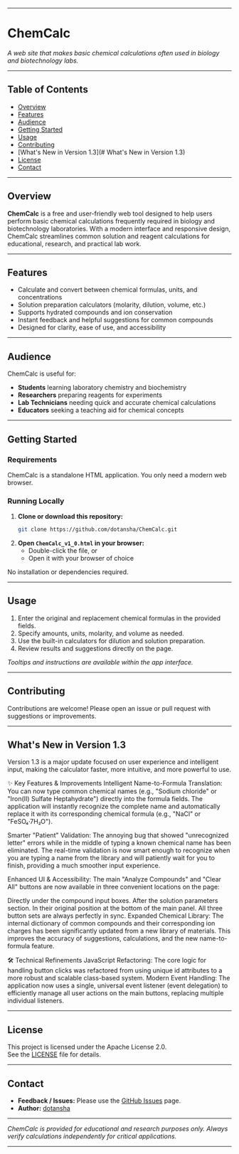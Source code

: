 
---

# ChemCalc

*A web site that makes basic chemical calculations often used in biology and biotechnology labs.*

---

## Table of Contents

- [Overview](#overview)
- [Features](#features)
- [Audience](#audience)
- [Getting Started](#getting-started)
- [Usage](#usage)
- [Contributing](#contributing)
- [What's New in Version 1.3](# What's New in Version 1.3)
- [License](#license)
- [Contact](#contact)

---

## Overview

**ChemCalc** is a free and user-friendly web tool designed to help users perform basic chemical calculations frequently required in biology and biotechnology laboratories. With a modern interface and responsive design, ChemCalc streamlines common solution and reagent calculations for educational, research, and practical lab work.

---

## Features

- Calculate and convert between chemical formulas, units, and concentrations
- Solution preparation calculators (molarity, dilution, volume, etc.)
- Supports hydrated compounds and ion conservation
- Instant feedback and helpful suggestions for common compounds
- Designed for clarity, ease of use, and accessibility

---

## Audience

ChemCalc is useful for:
- **Students** learning laboratory chemistry and biochemistry
- **Researchers** preparing reagents for experiments
- **Lab Technicians** needing quick and accurate chemical calculations
- **Educators** seeking a teaching aid for chemical concepts

---

## Getting Started

### Requirements

ChemCalc is a standalone HTML application. You only need a modern web browser.

### Running Locally

1. **Clone or download this repository:**
    ```bash
    git clone https://github.com/dotansha/ChemCalc.git
    ```
2. **Open `ChemCalc_v1_0.html` in your browser:**
    - Double-click the file, or
    - Open it with your browser of choice

No installation or dependencies required.

---

## Usage

1. Enter the original and replacement chemical formulas in the provided fields.
2. Specify amounts, units, molarity, and volume as needed.
3. Use the built-in calculators for dilution and solution preparation.
4. Review results and suggestions directly on the page.

*Tooltips and instructions are available within the app interface.*

---

## Contributing

Contributions are welcome! Please open an issue or pull request with suggestions or improvements.

---
## What's New in Version 1.3
Version 1.3 is a major update focused on user experience and intelligent input, making the calculator faster, more intuitive, and more powerful to use.

✨ Key Features & Improvements
Intelligent Name-to-Formula Translation:
You can now type common chemical names (e.g., "Sodium chloride" or "Iron(II) Sulfate Heptahydrate") directly into the formula fields. The application will instantly recognize the complete name and automatically replace it with its corresponding chemical formula (e.g., "NaCl" or "FeSO₄·7H₂O").

Smarter "Patient" Validation:
The annoying bug that showed "unrecognized letter" errors while in the middle of typing a known chemical name has been eliminated. The real-time validation is now smart enough to recognize when you are typing a name from the library and will patiently wait for you to finish, providing a much smoother input experience.

Enhanced UI & Accessibility:
The main "Analyze Compounds" and "Clear All" buttons are now available in three convenient locations on the page:

Directly under the compound input boxes.
After the solution parameters section.
In their original position at the bottom of the main panel. All three button sets are always perfectly in sync.
Expanded Chemical Library:
The internal dictionary of common compounds and their corresponding ion charges has been significantly updated from a new library of materials. This improves the accuracy of suggestions, calculations, and the new name-to-formula feature.

🛠️ Technical Refinements
JavaScript Refactoring: The core logic for handling button clicks was refactored from using unique id attributes to a more robust and scalable class-based system.
Modern Event Handling: The application now uses a single, universal event listener (event delegation) to efficiently manage all user actions on the main buttons, replacing multiple individual listeners.

---

## License

This project is licensed under the Apache License 2.0.  
See the [LICENSE](LICENSE) file for details.

---

## Contact

- **Feedback / Issues:** Please use the [GitHub Issues](https://github.com/dotansha/ChemCalc/issues) page.
- **Author:** [dotansha](https://github.com/dotansha)

---

*ChemCalc is provided for educational and research purposes only. Always verify calculations independently for critical applications.*

---
